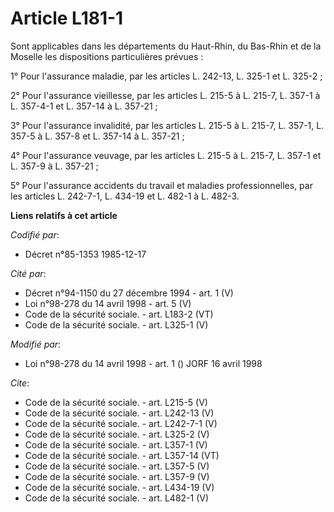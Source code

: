 # Article L181-1

Sont applicables dans les départements du Haut-Rhin, du Bas-Rhin et de la Moselle les dispositions particulières prévues : 

1° Pour l'assurance maladie, par les articles L. 242-13, L. 325-1 et L. 325-2 ; 

2° Pour l'assurance vieillesse, par les articles L. 215-5 à L. 215-7, L. 357-1 à L. 357-4-1 et L. 357-14 à L. 357-21 ; 

3° Pour l'assurance invalidité, par les articles L. 215-5 à L. 215-7, L. 357-1, L. 357-5 à L. 357-8 et L. 357-14 à L.
357-21 ; 

4° Pour l'assurance veuvage, par les articles L. 215-5 à L. 215-7, L. 357-1 et L. 357-9 à L. 357-21 ; 

5° Pour l'assurance accidents du travail et maladies professionnelles, par les articles L. 242-7-1, L. 434-19 et L. 482-1 à
L. 482-3.

**Liens relatifs à cet article**

_Codifié par_:

  - Décret n°85-1353 1985-12-17

_Cité par_:

  - Décret n°94-1150 du 27 décembre 1994 - art. 1 (V)
  - Loi n°98-278 du 14 avril 1998 - art. 5 (V)
  - Code de la sécurité sociale. - art. L183-2 (VT)
  - Code de la sécurité sociale. - art. L325-1 (V)

_Modifié par_:

  - Loi n°98-278 du 14 avril 1998 - art. 1 () JORF 16 avril 1998

_Cite_:

  - Code de la sécurité sociale. - art. L215-5 (V)
  - Code de la sécurité sociale. - art. L242-13 (V)
  - Code de la sécurité sociale. - art. L242-7-1 (V)
  - Code de la sécurité sociale. - art. L325-2 (V)
  - Code de la sécurité sociale. - art. L357-1 (V)
  - Code de la sécurité sociale. - art. L357-14 (VT)
  - Code de la sécurité sociale. - art. L357-5 (V)
  - Code de la sécurité sociale. - art. L357-9 (V)
  - Code de la sécurité sociale. - art. L434-19 (V)
  - Code de la sécurité sociale. - art. L482-1 (V)
